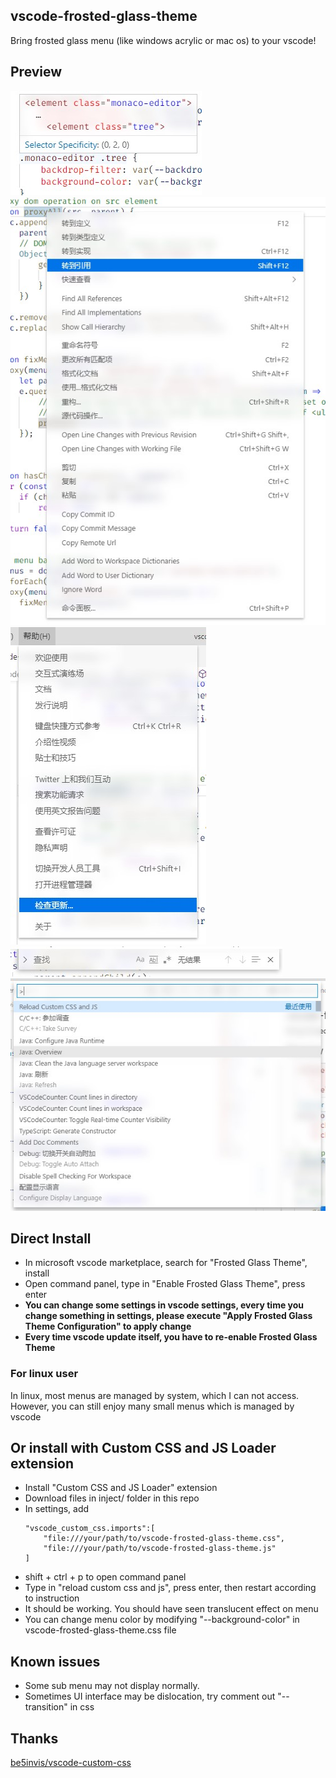 ## vscode-frosted-glass-theme
Bring frosted glass menu (like windows acrylic or mac os) to your vscode!
## Preview
![CodeHover](image/CodeHover.jpg) \
![ContextMenu](image/ContextMenu.jpg) \
![MenuBar](image/MenuBar.jpg) \
![SearchBar](image/SearchBar.jpg) \
![CommandPanel](image/CommandPanel.jpg)
## Direct Install
* In microsoft vscode marketplace, search for "Frosted Glass Theme", install
* Open command panel, type in "Enable Frosted Glass Theme", press enter
* **You can change some settings in vscode settings, every time you change something in settings, please execute "Apply Frosted Glass Theme Configuration" to apply change**
* **Every time vscode update itself, you have to re-enable Frosted Glass Theme**
### For linux user
In linux, most menus are managed by system, which I can not access. However, you can still enjoy many small menus which is managed by vscode
## Or install with Custom CSS and JS Loader extension
* Install "Custom CSS and JS Loader" extension
* Download files in inject/ folder in this repo
* In settings, add
    ```
    "vscode_custom_css.imports":[ 
        "file:///your/path/to/vscode-frosted-glass-theme.css",
        "file:///your/path/to/vscode-frosted-glass-theme.js"
    ]
    ```
* shift + ctrl + p to open command panel
* Type in "reload custom css and js", press enter, then restart according to instruction
* It should be working. You should have seen translucent effect on menu
* You can change menu color by modifying "--background-color" in vscode-frosted-glass-theme.css file
## Known issues
* Some sub menu may not display normally.
* Sometimes UI interface may be dislocation, try comment out "--transition" in css 
## Thanks
[be5invis/vscode-custom-css](https://github.com/be5invis/vscode-custom-css)